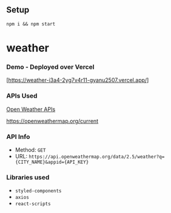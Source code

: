 

## Setup

```
npm i && npm start
```
# weather


### Demo - Deployed over Vercel
[https://weather-i3a4-2yg7v4r11-gyanu2507.vercel.app/]

### APIs Used
[Open Weather APIs](https://openweathermap.org/)

https://openweathermap.org/current

### API Info
* Method: `GET`
* URL: `https://api.openweathermap.org/data/2.5/weather?q={CITY_NAME}&appid={API_KEY}`


### Libraries used
* `styled-components`
* `axios`
* `react-scripts`

